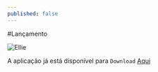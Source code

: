```yaml
---
published: false
---
```

#Lançamento

![Ellie]({{site.baseurl}}/_posts/mascoteGif1.gif)


A aplicação já está disponível para `Download` [Aqui](https://sourceforge.net/projects/educationellie/files/latest/download "Aqui")
